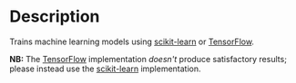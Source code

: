 # Description
Trains machine learning models using [scikit-learn](http://scikit-learn.org/stable/index.html) or [TensorFlow](https://www.tensorflow.org/).

**NB:** The [TensorFlow](https://github.com/Peter-Martin/mobile-subscribers/tree/master/train-model/tensor-flow) implementation _doesn't_ produce satisfactory results; please instead use the [scikit-learn](https://github.com/Peter-Martin/mobile-subscribers/tree/master/train-model/scikit-learn) implementation.
